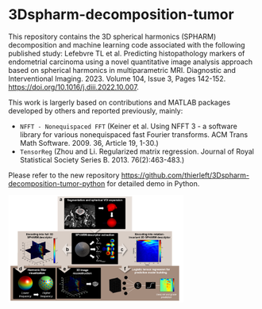 # 3Dspharm-decomposition-tumor

This repository contains the 3D spherical harmonics (SPHARM) decomposition and machine learning code associated with the following published study: Lefebvre TL et al. Predicting histopathology markers of endometrial carcinoma using a novel quantitative image analysis approach based on spherical harmonics in multiparametric MRI. Diagnostic and Interventional Imaging. 2023. Volume 104, Issue 3, Pages 142-152. https://doi.org/10.1016/j.diii.2022.10.007.

This work is largerly based on contributions and MATLAB packages developed by others and reported previously, mainly:
* `NFFT - Nonequispaced FFT` (Keiner et al. Using NFFT 3 - a software library for various nonequispaced fast Fourier transforms. ACM Trans Math Software. 2009. 36, Article 19, 1-30.)
* `TensorReg` (Zhou and Li. Regularized matrix regression. Journal of Royal Statistical Society Series B. 2013. 76(2):463-483.)

Please refer to the new repository https://github.com/thierleft/3Dspharm-decomposition-tumor-python for detailed demo in Python.

<img src="image/figure.png" alt="3D SPHARM analysis pipeline" width="70%" />


